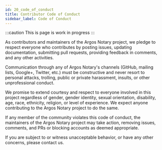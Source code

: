 ```yaml
---
id: 20_code_of_conduct
title: Contributor Code of Conduct
sidebar_label: Code of Conduct
---
```

:::caution
This is page is work in progress
:::

As contributors and maintainers of the Argos Notary project, we pledge to respect everyone who contributes by posting issues, updating documentation, submitting pull requests, providing feedback in comments, and any other activities.

Communication through any of Argos Notary's channels (GitHub, mailing lists, Google+, Twitter, etc.) must be constructive and never resort to personal attacks, trolling, public or private harassment, insults, or other unprofessional conduct.

We promise to extend courtesy and respect to everyone involved in this project regardless of gender, gender identity, sexual orientation, disability, age, race, ethnicity, religion, or level of experience. We expect anyone contributing to the Argos Notary project to do the same.

If any member of the community violates this code of conduct, the maintainers of the Argos Notary project may take action, removing issues, comments, and PRs or blocking accounts as deemed appropriate.

If you are subject to or witness unacceptable behavior, or have any other concerns, please contact us.